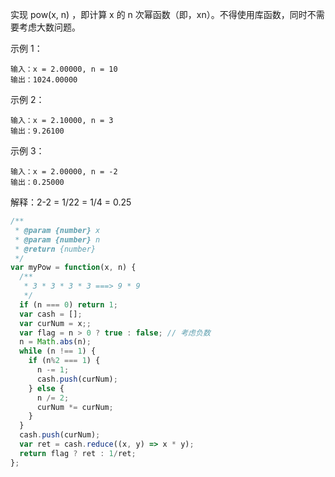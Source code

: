 实现 pow(x, n) ，即计算 x 的 n 次幂函数（即，xn）。不得使用库函数，同时不需要考虑大数问题。

 

示例 1：
```
输入：x = 2.00000, n = 10
输出：1024.00000
```
示例 2：
```
输入：x = 2.10000, n = 3
输出：9.26100
```
示例 3：
```
输入：x = 2.00000, n = -2
输出：0.25000
```
解释：2-2 = 1/22 = 1/4 = 0.25


```js
/**
 * @param {number} x
 * @param {number} n
 * @return {number}
 */
var myPow = function(x, n) {
  /**
   * 3 * 3 * 3 * 3 ===> 9 * 9
   */
  if (n === 0) return 1;
  var cash = [];
  var curNum = x;;
  var flag = n > 0 ? true : false; // 考虑负数
  n = Math.abs(n);
  while (n !== 1) {
    if (n%2 === 1) {
      n -= 1;
      cash.push(curNum);
    } else {
      n /= 2;
      curNum *= curNum;
    }
  }
  cash.push(curNum);
  var ret = cash.reduce((x, y) => x * y);
  return flag ? ret : 1/ret;
};
```


